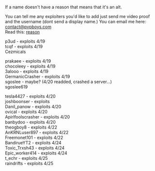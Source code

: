 If a name doesn't have a reason that means that it's an alt.

You can tell me any exploiters you'd like to add just send me video proof and the username (dont send a display name.) 
You can email me here: contact@pvpboys.com
<br />
Read this: <a href="reason">reason</a>
<br />


p3ud - exploits 4/19 <br />
tcqf - exploits 4/19 <br />
Cezmicals

prakaee - exploits 4/19 <br />
chocoleey - exploits 4/19 <br /> 
3alooo - exploits 4/19 <br />
GermanicCrasher - exploits 4/19 <br />
sgoslee - maybe? (4/20 readded, crashed a server...) <br />
sgoslee619  <br />

tesla4427 - exploits 4/20 <br />
joshboonser - exploits <br />
Danil_panow - exploits 4/20 <br />
ovicaI - exploits 4/20 <br />
Apirlfoolscrasher - exploits 4/20 <br />
banbydoo - exploits 4/20 <br />
theogboy8 - exploits 4/22 <br />
AnKRNLuser897 - exploits 4/22 <br />
Freemonet101 - exploits 4/22 <br />
BandirueYT2 -  exploits 4/24 <br />
Toxic_Trxsh43 - exploits 4/24 <br />
Epic_worker414 - exploits 4/24 <br />
t_echr - exploits 4/25 <br />
raindrifts - exploits 4/25 <br />


